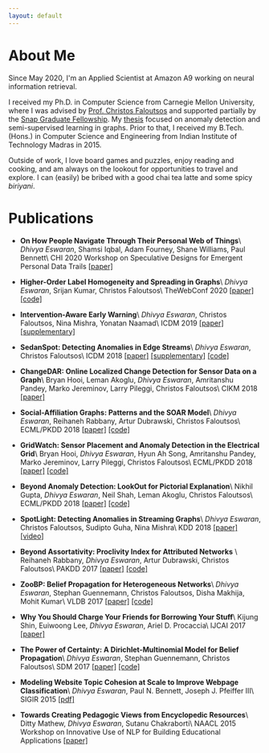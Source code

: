 ```yaml
---
layout: default
---
```


# About Me

Since May 2020, I'm an Applied Scientist at Amazon A9 working on neural information retrieval.

I received my Ph.D. in Computer Science from Carnegie Mellon University, where I was advised by [Prof. Christos Faloutsos](http://www.cs.cmu.edu/~christos/) and supported partially by the [Snap Graduate Fellowship](https://snapresearchfs.splashthat.com/). My [thesis](./papers/dissertation.pdf) focused on anomaly detection and semi-supervised learning in graphs. Prior to that, I received my B.Tech. (Hons.) in Computer Science and Engineering from Indian Institute of Technology Madras in 2015.

Outside of work, I love board games and puzzles, enjoy reading and cooking, and am always on the lookout for opportunities to travel and explore. I can (easily) be bribed with a good chai tea latte and some spicy *biriyani*.


# Publications

- **On How People Navigate Through Their Personal Web of Things**\\
  *Dhivya Eswaran*, Shamsi Iqbal, Adam Fourney, Shane Williams, Paul Bennett\\
  CHI 2020 Workshop on Speculative Designs for Emergent Personal Data Trails [[paper]](./papers/chi2020-personalweb.pdf)

- **Higher-Order Label Homogeneity and Spreading in Graphs**\\
  *Dhivya Eswaran*, Srijan Kumar, Christos Faloutsos\\
  TheWebConf 2020 [[paper]](./papers/www20-hols.pdf) [[code]](https://github.com/dhivyaeswaran/hols)

- **Intervention-Aware Early Warning**\\
  *Dhivya Eswaran*, Christos Faloutsos, Nina Mishra, Yonatan Naamad\\
  ICDM 2019 [[paper]](./papers/icdm19-smokealarm.pdf) [[supplementary]](papers/icdm19-smokealarm-sup.pdf)

- **SedanSpot: Detecting Anomalies in Edge Streams**\\
  *Dhivya Eswaran*, Christos Faloutsos\\
  ICDM 2018 [[paper]](./papers/icdm18-sedanspot.pdf) [[supplementary]](papers/icdm18-sedanspot-sup.pdf) [[code]](https://github.com/dhivyaeswaran/sedanspot)

- **ChangeDAR: Online Localized Change Detection for Sensor Data on a Graph**\\
  Bryan Hooi, Leman Akoglu, *Dhivya Eswaran*, Amritanshu Pandey, Marko Jereminov, Larry Pileggi, Christos Faloutsos\\
  CIKM 2018 [[paper]](./papers/cikm18-changedar.pdf)

- **Social-Affiliation Graphs: Patterns and the SOAR Model**\\
  *Dhivya Eswaran*, Reihaneh Rabbany, Artur Dubrawski, Christos Faloutsos\\
  ECML/PKDD 2018 [[paper]](./papers/pkdd18-soar.pdf)  [[code]](https://github.com/dhivyaeswaran/soar)

- **GridWatch: Sensor Placement and Anomaly Detection in the Electrical Grid**\\
  Bryan Hooi, *Dhivya Eswaran*, Hyun Ah Song, Amritanshu Pandey, Marko Jereminov, Larry Pileggi, Christos Faloutsos\\
  ECML/PKDD 2018 [[paper]](./papers/pkdd18-gridwatch.pdf) [[code]](https://github.com/bhooi/gridwatch)

- **Beyond Anomaly Detection: LookOut for Pictorial Explanation**\\
  Nikhil Gupta, *Dhivya Eswaran*, Neil Shah, Leman Akoglu, Christos Faloutsos\\
  ECML/PKDD 2018 [[paper]](./papers/pkdd18-lookout.pdf) [[code]](https://github.com/NikhilGupta1997/Lookout)

- **SpotLight: Detecting Anomalies in Streaming Graphs**\\
  *Dhivya Eswaran*, Christos Faloutsos, Sudipto Guha, Nina Mishra\\
  KDD 2018 [[paper]](./papers/kdd18-spotlight.pdf) [[video]](https://www.youtube.com/watch?v=S8AhKd7h-hE)

- **Beyond Assortativity: Proclivity Index for Attributed Networks** \\
  Reihaneh Rabbany, *Dhivya Eswaran*, Artur Dubrawski, Christos Faloutsos\\
  PAKDD 2017 [[paper]](./papers/pakdd17-prone.pdf) [[code]](https://github.com/rabbanyk/ProclivityIndex)

- **ZooBP: Belief Propagation for Heterogeneous Networks**\\
  *Dhivya Eswaran*, Stephan Guennemann, Christos Faloutsos, Disha Makhija, Mohit Kumar\\
  VLDB 2017 [[paper]](./papers/vldb17-zoobp.pdf) [[code]](./code/zoobp.zip)

- **Why You Should Charge Your Friends for Borrowing Your Stuff**\\
  Kijung Shin, Euiwoong Lee, *Dhivya Eswaran*, Ariel D. Procaccia\\
  IJCAI 2017 [[paper]](./papers/ijcai17-borrow.pdf)

- **The Power of Certainty: A Dirichlet-Multinomial Model for Belief Propagation**\\
  *Dhivya Eswaran*, Stephan Guennemann, Christos Faloutsos\\
  SDM 2017 [[paper]](./papers/sdm17-netconf.pdf) [[code]](code/netconf.zip)

- **Modeling Website Topic Cohesion at Scale to Improve Webpage Classification**\\
  *Dhivya Eswaran*, Paul N. Bennett, Joseph J. Pfeiffer III\\
  SIGIR 2015 [[pdf]](./papers/sigir15-cohesion.pdf)

- **Towards Creating Pedagogic Views from Encyclopedic Resources**\\
  Ditty Mathew, *Dhivya Eswaran*, Sutanu Chakraborti\\
  NAACL 2015 Workshop on Innovative Use of NLP for Building Educational Applications [[paper]](./papers/naacl15-pedagogy.pdf)

<!-- Text can be **bold**, _italic_, or ~~strikethrough~~.

[Link to another page](./another-page.html).

There should be whitespace between paragraphs.

There should be whitespace between paragraphs. We recommend including a README, or a file with information about your project.

# Header 1

This is a normal paragraph following a header. GitHub is a code hosting platform for version control and collaboration. It lets you and others work together on projects from anywhere.

## Header 2

> This is a blockquote following a header.
>
> When something is important enough, you do it even if the odds are not in your favor.

### Header 3

```js
// Javascript code with syntax highlighting.
var fun = function lang(l) {
  dateformat.i18n = require('./lang/' + l)
  return true;
}
```

```ruby
# Ruby code with syntax highlighting
GitHubPages::Dependencies.gems.each do |gem, version|
  s.add_dependency(gem, "= #{version}")
end
```

#### Header 4

*   This is an unordered list following a header.
*   This is an unordered list following a header.
*   This is an unordered list following a header.

##### Header 5

1.  This is an ordered list following a header.
2.  This is an ordered list following a header.
3.  This is an ordered list following a header.

###### Header 6

| head1        | head two          | three |
|:-------------|:------------------|:------|
| ok           | good swedish fish | nice  |
| out of stock | good and plenty   | nice  |
| ok           | good `oreos`      | hmm   |
| ok           | good `zoute` drop | yumm  |

### There's a horizontal rule below this.

* * *

### Here is an unordered list:

*   Item foo
*   Item bar
*   Item baz
*   Item zip

### And an ordered list:

1.  Item one
1.  Item two
1.  Item three
1.  Item four

### And a nested list:

- level 1 item
  - level 2 item
  - level 2 item
    - level 3 item
    - level 3 item
- level 1 item
  - level 2 item
  - level 2 item
  - level 2 item
- level 1 item
  - level 2 item
  - level 2 item
- level 1 item

### Small image

![Octocat](https://github.githubassets.com/images/icons/emoji/octocat.png)

### Large image

![Branching](https://guides.github.com/activities/hello-world/branching.png)


### Definition lists can be used with HTML syntax.

<dl>
<dt>Name</dt>
<dd>Godzilla</dd>
<dt>Born</dt>
<dd>1952</dd>
<dt>Birthplace</dt>
<dd>Japan</dd>
<dt>Color</dt>
<dd>Green</dd>
</dl>

```
Long, single-line code blocks should not wrap. They should horizontally scroll if they are too long. This line should be long enough to demonstrate this.
```

```
The final element.
``` -->
